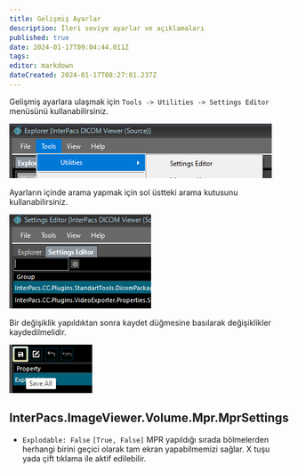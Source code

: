 ```yaml
---
title: Gelişmiş Ayarlar
description: İleri seviye ayarlar ve açıklamaları
published: true
date: 2024-01-17T09:04:44.011Z
tags: 
editor: markdown
dateCreated: 2024-01-17T08:27:01.237Z
---
```


Gelişmiş ayarlara ulaşmak için `Tools -> Utilities -> Settings Editor` menüsünü kullanabilirsiniz.

![settings_editor1.png](/dicomviewergoruntu/settings_editor1.png)

Ayarların içinde arama yapmak için sol üstteki arama kutusunu kullanabilirsiniz.

![settings_editor2.png](/dicomviewergoruntu/settings_editor2.png)

Bir değişiklik yapıldıktan sonra kaydet düğmesine basılarak değişiklikler kaydedilmelidir.

![settings_editor3.png](/dicomviewergoruntu/settings_editor3.png)

## InterPacs.ImageViewer.Volume.Mpr.MprSettings

- `Explodable: False`
`[True, False]`
MPR yapıldığı sırada bölmelerden herhangi birini geçici olarak tam ekran yapabilmemizi sağlar. X tuşu yada çift tıklama ile aktif edilebilir.

